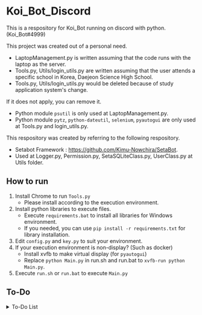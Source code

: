 # Koi_Bot_Discord

This is a respository for Koi_Bot running on discord with python. (Koi_Bot#4999)

This project was created out of a personal need.

-   LaptopManagement.py is written assuming that the code runs with the laptop as the server.
-   Tools.py, Utils/login_utils.py are written assuming that the user attends a specific school in Korea, Daejeon Science High School.
-   Tools.py, Utils/login_utils.py would be deleted because of study application system's change.

If it does not apply, you can remove it.

-   Python module `psutil` is only used at LaptopManagement.py.
-   Python module `pytz`, `python-dateutil`, `selenium`, `pyautogui` are only used at Tools.py and login_utils.py.

This respository was created by referring to the following respository.

-   Setabot Framework : https://github.com/Kimu-Nowchira/SetaBot.
-   Used at Logger.py, Permission.py, SetaSQLiteClass.py, UserClass.py at Utils folder.

## How to run

1. Install Chrome to run `Tools.py`
    - Please install according to the execution environment.
2. Install python libraries to execute files.
    - Execute `requirements.bat` to install all libraries for Windows environment.
    - If you needed, you can use `pip install -r requirements.txt` for library installation.
3. Edit `config.py` and `key.py` to suit your environment.
4. If your execution environment is non-display? (Such as docker)
    - Install xvfb to make virtual display (for `pyautogui`)
    - Replace `python Main.py` in run.sh and run.bat to `xvfb-run python Main.py`.
5. Execute `run.sh` or `run.bat` to execute `Main.py`

## To-Do

<details>
<summary> To-Do List </summary>

-   [ ] Sync auto_study() date limitation with nice school meal API. (To ignore at School day off)
-   [ ] debug_options() error resolve
-   [ ] Optimize some codes
    -   [ ] Change sleep to implicitly_wait() at `login_utils.py`
    -   [ ] Asynchronous at `login_utils.py`
    -   [ ] Asynchronous at Meal Info of `login_utils.py`
-   [ ] Add some function related with SQL

</details>
